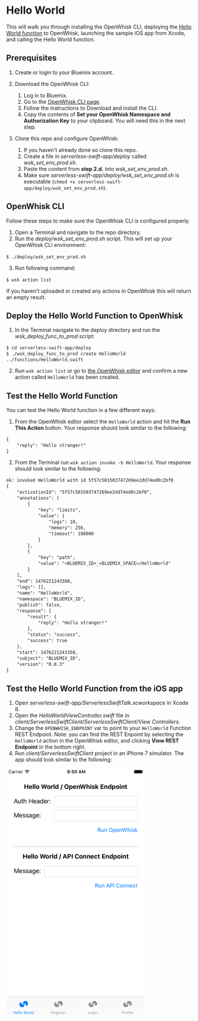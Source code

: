 # Hello World

This will walk you through installing the OpenWhisk CLI, deploying the [Hello World function](https://github.com/ibm-cds-labs/serverless-swift-app/blob/master/functions/HelloWorld.swift)
to OpenWhisk, launching the sample iOS app from Xcode, and calling the Hello World function.

## Prerequisites

1. Create or login to your Bluemix account.

2. Download the OpenWhisk CLI:
    1. Log in to Bluemix.
    2. Go to the [OpenWhisk CLI page](https://new-console.ng.bluemix.net/openwhisk/cli).
    3. Follow the instructions to Download and install the CLI.
    4. Copy the contents of **Set your OpenWhisk Namespace and Authorization Key** to your clipboard. You will need this in the next step.

3. Clone this repo and configure OpenWhisk:
    1. If you haven't already done so clone this repo.
	2. Create a file in *serverless-swift-app/deploy* called *wsk_set_env_prod.sh*.
	3. Paste the content from **step 2.d.** into *wsk_set_env_prod.sh*.
	4. Make sure *serverless-swift-app/deploy/wsk_set_env_prod.sh* is executable (`chmod +x serverless-swift-app/deploy/wsk_set_env_prod.sh`).

## OpenWhisk CLI

Follow these steps to make sure the OpenWhisk CLI is configured properly.

1. Open a Terminal and navigate to the repo directory.
2. Run the *deploy/wsk_set_env_prod.sh* script. This will set up your OpenWhisk CLI environment:

`$ ./deploy/wsk_set_env_prod.sh`

3. Run following command:

`$ wsk action list`

If you haven't uploaded or created any actions in OpenWhisk this will return an empty result.

## Deploy the Hello World Function to OpenWhisk

1. In the Terminal navigate to the deploy directory and run the *wsk_deploy_func_to_prod* script:

```
$ cd serverless-swift-app/deploy
$ ./wsk_deploy_func_to_prod create HelloWorld ../functions/HelloWorld.swift
```

2. Run `wsk action list` or go to [the OpenWhisk editor](https://new-console.ng.bluemix.net/openwhisk/editor) and confirm a new action called `HelloWorld` has been created.

## Test the Hello World Function

You can test the Hello World function in a few different ways:

1. From the OpenWhisk editor select the `HelloWorld` action and hit the **Run This Action** button. Your response should look similar to the following:

```
{
    "reply": "Hello stranger!"
}
```

2. From the Terminal run `wsk action invoke -b HelloWorld`. Your response should look similar to the following:

```
ok: invoked HelloWorld with id 5f57c501503747269ee2dd74ed0c2bf0
{
    "activationId": "5f57c501503747269ee2dd74ed0c2bf0",
    "annotations": [
        {
            "key": "limits",
            "value": {
                "logs": 10,
                "memory": 256,
                "timeout": 180000
            }
        },
        {
            "key": "path",
            "value": "<BLUEMIX_ID>_<BLUEMIX_SPACE>/HelloWorld"
        }
    ],
    "end": 1476221243388,
    "logs": [],
    "name": "HelloWorld",
    "namespace": "BLUEMIX_ID",
    "publish": false,
    "response": {
        "result": {
            "reply": "Hello stranger!"
        },
        "status": "success",
        "success": true
    },
    "start": 1476221243350,
    "subject": "BLUEMIX_ID",
    "version": "0.0.3"
}
```

## Test the Hello World Function from the iOS app

1. Open *serverless-swift-app/ServerlessSwiftTalk.xcworkspace* in Xcode 8.
2. Open the *HelloWorldViewController.swift* file in *client/ServerlessSwiftClient/ServerlessSwiftClient/View Controllers*.
3. Change the `OPENWHISK_ENDPOINT` var to point to your `HelloWorld` Function REST Endpoint.
Note: you can find the REST Enpoint by selecting the `HelloWorld` action in the OpenWhisk editor, and clicking **View REST Endpoint** in the bottom right.
4. Run *client/ServerlessSwiftClient* project in an iPhone 7 simulator. The app should look similar to the following:

![Hello World](ios_sim_helloworld.png?raw=true "Hello World")


